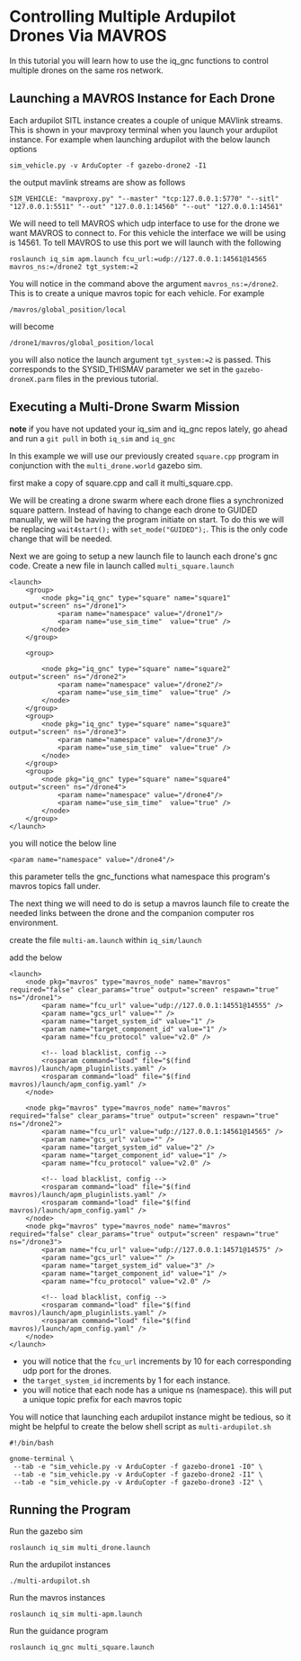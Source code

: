 # Controlling Multiple Ardupilot Drones Via MAVROS



In this tutorial you will learn how to use the iq_gnc functions to control multiple drones on the same ros network.

## Launching a MAVROS Instance for Each Drone

Each ardupilot SITL instance creates a couple of unique MAVlink streams. This is shown in your mavproxy terminal when you launch your ardupilot instance. For example when launching ardupilot with the below launch options 

```
sim_vehicle.py -v ArduCopter -f gazebo-drone2 -I1
```
the output mavlink streams are show as follows
```
SIM_VEHICLE: "mavproxy.py" "--master" "tcp:127.0.0.1:5770" "--sitl" "127.0.0.1:5511" "--out" "127.0.0.1:14560" "--out" "127.0.0.1:14561"
```

We will need to tell MAVROS which udp interface to use for the drone we want MAVROS to connect to. For this vehicle the interface we will be using is 14561. To tell MAVROS to use this port we will launch with the following 
```
roslaunch iq_sim apm.launch fcu_url:=udp://127.0.0.1:14561@14565 mavros_ns:=/drone2 tgt_system:=2
```

You will notice in the command above the argument `mavros_ns:=/drone2`. This is to create a unique mavros topic for each vehicle. For example  
```
/mavros/global_position/local
```
will become 
```
/drone1/mavros/global_position/local
```

you will also notice the launch argument `tgt_system:=2` is passed. This corresponds to the SYSID_THISMAV parameter we set in the `gazebo-droneX.parm` files in the previous tutorial. 


## Executing a Multi-Drone Swarm Mission

**note** if you have not updated your iq_sim and iq_gnc repos lately, go ahead and run a `git pull` in both `iq_sim` and `iq_gnc`

In this example we will use our previously created `square.cpp` program in conjunction with the `multi_drone.world` gazebo sim.

first make a copy of square.cpp and call it multi_square.cpp.

We will be creating a drone swarm where each drone flies a synchronized square pattern. Instead of having to change each drone to GUIDED manually, we will be having the program initiate on start. To do this we will be replacing `wait4start();` with `set_mode("GUIDED");`. This is the only code change that will be needed.

Next we are going to setup a new launch file to launch each drone's gnc code. Create a new file in launch called `multi_square.launch` 
```
<launch>
	<group>
		<node pkg="iq_gnc" type="square" name="square1" output="screen" ns="/drone1">
			<param name="namespace" value="/drone1"/>
			<param name="use_sim_time"  value="true" />
		</node>
	</group>

	<group>
		
		<node pkg="iq_gnc" type="square" name="square2" output="screen" ns="/drone2">
			<param name="namespace" value="/drone2"/>
			<param name="use_sim_time"  value="true" />
		</node>
	</group>
	<group>	
		<node pkg="iq_gnc" type="square" name="square3" output="screen" ns="/drone3">
			<param name="namespace" value="/drone3"/>
			<param name="use_sim_time"  value="true" />
		</node>
	</group>
	<group>	
		<node pkg="iq_gnc" type="square" name="square4" output="screen" ns="/drone4">
			<param name="namespace" value="/drone4"/>
			<param name="use_sim_time"  value="true" />
		</node>
	</group>
</launch>
```

you will notice the below line 
```
<param name="namespace" value="/drone4"/>
```
this parameter tells the gnc_functions what namespace this program's mavros topics fall under. 

The next thing we will need to do is setup a mavros launch file to create the needed links between the drone and the companion computer ros environment. 

create the file `multi-am.launch` within `iq_sim/launch` 

add the below 
```
<launch>
	<node pkg="mavros" type="mavros_node" name="mavros" required="false" clear_params="true" output="screen" respawn="true" ns="/drone1">
		<param name="fcu_url" value="udp://127.0.0.1:14551@14555" />
		<param name="gcs_url" value="" />
		<param name="target_system_id" value="1" />
		<param name="target_component_id" value="1" />
		<param name="fcu_protocol" value="v2.0" />

		<!-- load blacklist, config -->
		<rosparam command="load" file="$(find mavros)/launch/apm_pluginlists.yaml" />
		<rosparam command="load" file="$(find mavros)/launch/apm_config.yaml" />
	</node>

	<node pkg="mavros" type="mavros_node" name="mavros" required="false" clear_params="true" output="screen" respawn="true" ns="/drone2">
		<param name="fcu_url" value="udp://127.0.0.1:14561@14565" />
		<param name="gcs_url" value="" />
		<param name="target_system_id" value="2" />
		<param name="target_component_id" value="1" />
		<param name="fcu_protocol" value="v2.0" />

		<!-- load blacklist, config -->
		<rosparam command="load" file="$(find mavros)/launch/apm_pluginlists.yaml" />
		<rosparam command="load" file="$(find mavros)/launch/apm_config.yaml" />
	</node>
	<node pkg="mavros" type="mavros_node" name="mavros" required="false" clear_params="true" output="screen" respawn="true" ns="/drone3">
		<param name="fcu_url" value="udp://127.0.0.1:14571@14575" />
		<param name="gcs_url" value="" />
		<param name="target_system_id" value="3" />
		<param name="target_component_id" value="1" />
		<param name="fcu_protocol" value="v2.0" />

		<!-- load blacklist, config -->
		<rosparam command="load" file="$(find mavros)/launch/apm_pluginlists.yaml" />
		<rosparam command="load" file="$(find mavros)/launch/apm_config.yaml" />
	</node>
</launch>
```

- you will notice that the `fcu_url` increments by 10 for each corresponding udp port for the drones. 
- the `target_system_id` increments by 1 for each instance. 
- you will notice that each node has a unique ns (namespace). this will put a unique topic prefix for each mavros topic

You will notice that launching each ardupilot instance might be tedious, so it might be helpful to create the below shell script as `multi-ardupilot.sh`

```
#!/bin/bash

gnome-terminal \
 --tab -e "sim_vehicle.py -v ArduCopter -f gazebo-drone1 -I0" \
 --tab -e "sim_vehicle.py -v ArduCopter -f gazebo-drone2 -I1" \
 --tab -e "sim_vehicle.py -v ArduCopter -f gazebo-drone3 -I2" \
```

## Running the Program

Run the gazebo sim 
```
roslaunch iq_sim multi_drone.launch
```
Run the ardupilot instances
```
./multi-ardupilot.sh
```
Run the mavros instances
```
roslaunch iq_sim multi-apm.launch 
```
Run the guidance program 
```
roslaunch iq_gnc multi_square.launch
```




